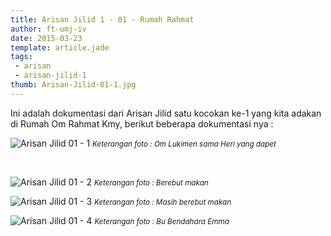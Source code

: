 ```yaml
---
title: Arisan Jilid 1 - 01 - Rumah Rahmat
author: ft-umj-iv
date: 2015-03-23
template: article.jade
tags:
 - arisan
 - arisan-jilid-1
thumb: Arisan-Jilid-01-1.jpg
---
```


Ini adalah dokumentasi dari Arisan Jilid satu kocokan ke-1 yang kita adakan di Rumah Om Rahmat Kmy, berikut beberapa dokumentasi nya :

![Arisan Jilid 01 - 1](/story/assets/img/Arisan-Jilid-01-1.jpg)
<small>_Keterangan foto : Om Lukimen sama Heri yang dapet_</small>

<br/>
<span class="more"></span>

![Arisan Jilid 01 - 2](/story/assets/img/Arisan-Jilid-01-2.jpg)
<small>_Keterangan foto : Berebut makan_</small>

![Arisan Jilid 01 - 3](/story/assets/img/Arisan-Jilid-01-3.jpg)
<small>_Keterangan foto : Masih berebut makan_</small>

![Arisan Jilid 01 - 4](/story/assets/img/Arisan-Jilid-01-4.jpg)
<small>_Keterangan foto : Bu Bendahara Emma_</small>